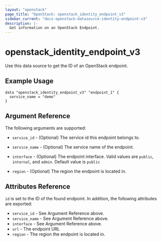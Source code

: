 ```yaml
---
layout: "openstack"
page_title: "OpenStack: openstack_identity_endpoint_v3"
sidebar_current: "docs-openstack-datasource-identity-endpoint-v3"
description: |-
  Get information on an OpenStack Endpoint.
---
```


# openstack\_identity\_endpoint_v3

Use this data source to get the ID of an OpenStack endpoint.

## Example Usage

```hcl
data "openstack_identity_endpoint_v3" "endpoint_1" {
  service_name = "demo"
}
```

## Argument Reference

The following arguments are supported:

* `service_id` - (Optional) The service id this endpoint belongs to.

* `service_name` - (Optional) The service name of the endpoint.

* `interface` - (Optional) The endpoint interface. Valid values are `public`,
  `internal`, and `admin`. Default value is `public`

* `region` - (Optional) The region the endpoint is located in.

## Attributes Reference

`id` is set to the ID of the found endpoint. In addition, the following attributes
are exported:

* `service_id` - See Argument Reference above.
* `service_name` - See Argument Reference above.
* `interface` - See Argument Reference above.
* `url` - The endpoint URL
* `region` - The region the endpoint is located in.
